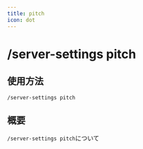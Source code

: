 ```yaml
---
title: pitch
icon: dot
---
```


# /server-settings pitch

## 使用方法
```
/server-settings pitch
```

## 概要
`/server-settings pitch`について
